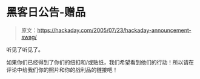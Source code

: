 # 黑客日公告-赠品

> 原文：<https://hackaday.com/2005/07/23/hackaday-announcement-swag/>

听见了听见了。

如果你们已经得到了你们的纽扣和/或贴纸，我们希望看到他们的行动！所以请在评论中给我们你的照片和你的战利品的链接吧！
